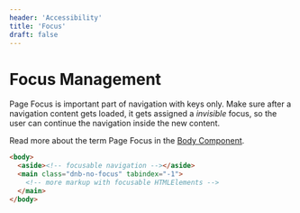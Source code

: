 ```yaml
---
header: 'Accessibility'
title: 'Focus'
draft: false
---
```


# Focus Management

Page Focus is important part of navigation with keys only. Make sure after a navigation content gets loaded, it gets assigned a _invisible_ focus, so the user can continue the navigation inside the new content.

Read more about the term Page Focus in the [Body Component](/uilib/components/body#info).

```html
<body>
  <aside><!-- focusable navigation --></aside>
  <main class="dnb-no-focus" tabindex="-1">
    <!-- more markup with focusable HTMLElements -->
  </main>
</body>
```
